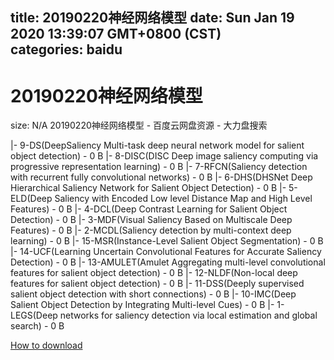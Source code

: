 
title: 20190220神经网络模型
date: Sun Jan 19 2020 13:39:07 GMT+0800 (CST)    
categories: baidu
---

# 20190220神经网络模型
size: N/A
 20190220神经网络模型 - 百度云网盘资源 - 大力盘搜索
 
|- 9-DS(DeepSaliency Multi-task deep neural network model for salient object detection) - 0 B
|- 8-DISC(DISC Deep image saliency computing via progressive representation learning) - 0 B
|- 7-RFCN(Saliency detection with recurrent fully convolutional networks) - 0 B
|- 6-DHS(DHSNet Deep Hierarchical Saliency Network for Salient Object Detection) - 0 B
|- 5-ELD(Deep Saliency with Encoded Low level Distance Map and High Level Features) - 0 B
|- 4-DCL(Deep Contrast Learning for Salient Object Detection) - 0 B
|- 3-MDF(Visual Saliency Based on Multiscale Deep Features) - 0 B
|- 2-MCDL(Saliency detection by multi-context deep learning) - 0 B
|- 15-MSR(Instance-Level Salient Object Segmentation) - 0 B
|- 14-UCF(Learning Uncertain Convolutional Features for Accurate Saliency Detection) - 0 B
|- 13-AMULET(Amulet Aggregating multi-level convolutional features for salient object detection) - 0 B
|- 12-NLDF(Non-local deep features for salient object detection) - 0 B
|- 11-DSS(Deeply supervised salient object detection with short connections) - 0 B
|- 10-IMC(Deep Salient Object Detection by Integrating Multi-level Cues) - 0 B
|- 1-LEGS(Deep networks for saliency detection via local estimation and global search) - 0 B

[How to download](https://bpcam.bemobtrk.com/go/2ceec3aa-1ca2-46d6-b9ff-aaa5c184517c?jno=1163)